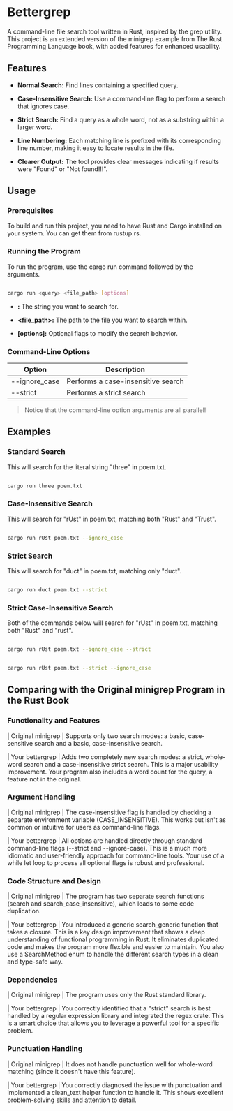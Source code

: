 # Bettergrep

A command-line file search tool written in Rust, inspired by the grep utility.
This project is an extended version of the minigrep example from The Rust Programming Language book, with added features for enhanced usability.

## Features

- **Normal Search:** Find lines containing a specified query.

- **Case-Insensitive Search:** Use a command-line flag to perform a search that ignores case.

- **Strict Search:** Find a query as a whole word, not as a substring within a larger word.

- **Line Numbering:** Each matching line is prefixed with its corresponding line number, making it easy to locate results in the file.

- **Clearer Output:** The tool provides clear messages indicating if results were "Found" or "Not found!!!".

## Usage

### Prerequisites

To build and run this project, you need to have Rust and Cargo installed on your system. You can get them from rustup.rs.

### Running the Program

To run the program, use the cargo run command followed by the arguments.

```Bash

cargo run <query> <file_path> [options]

```
* **<query>:** The string you want to search for.

* **<file_path>:** The path to the file you want to search within.

* **[options]:** Optional flags to modify the search behavior.

### Command-Line Options

| Option | Description |
| ------ | ----------- |
| --ignore_case	| Performs a case-insensitive search |
| --strict | Performs a strict search |

> Notice that the command-line option arguments are all parallel!

## Examples

### Standard Search

This will search for the literal string "three" in poem.txt.

```Bash

cargo run three poem.txt

```

### Case-Insensitive Search

This will search for "rUst" in poem.txt, matching both "Rust" and "Trust".

```Bash

cargo run rUst poem.txt --ignore_case

```

### Strict Search


This will search for "duct" in poem.txt, matching only "duct".

```Bash

cargo run duct poem.txt --strict

```

### Strict Case-Insensitive Search

Both of the commands below will search for "rUst" in poem.txt, matching both "Rust" and "rust".

```Bash

cargo run rUst poem.txt --ignore_case --strict

```

```Bash

cargo run rUst poem.txt --strict --ignore_case

```

## Comparing with the Original minigrep Program in the Rust Book

### Functionality and Features

| Original minigrep | Supports only two search modes: a basic, case-sensitive search and a basic, case-insensitive search.

| Your bettergrep | Adds two completely new search modes: a strict, whole-word search and a case-insensitive strict search. This is a major usability improvement. Your program also includes a word count for the query, a feature not in the original.

### Argument Handling

| Original minigrep | The case-insensitive flag is handled by checking a separate environment variable (CASE_INSENSITIVE). This works but isn't as common or intuitive for users as command-line flags.

| Your bettergrep | All options are handled directly through standard command-line flags (--strict and --ignore-case). This is a much more idiomatic and user-friendly approach for command-line tools. Your use of a while let loop to process all optional flags is robust and professional.

### Code Structure and Design

| Original minigrep | The program has two separate search functions (search and search_case_insensitive), which leads to some code duplication.

| Your bettergrep | You introduced a generic search_generic function that takes a closure. This is a key design improvement that shows a deep understanding of functional programming in Rust. It eliminates duplicated code and makes the program more flexible and easier to maintain. You also use a SearchMethod enum to handle the different search types in a clean and type-safe way.

### Dependencies

| Original minigrep | The program uses only the Rust standard library.

| Your bettergrep | You correctly identified that a "strict" search is best handled by a regular expression library and integrated the regex crate. This is a smart choice that allows you to leverage a powerful tool for a specific problem.

### Punctuation Handling

| Original minigrep | It does not handle punctuation well for whole-word matching (since it doesn't have this feature).

| Your bettergrep | You correctly diagnosed the issue with punctuation and implemented a clean_text helper function to handle it. This shows excellent problem-solving skills and attention to detail.